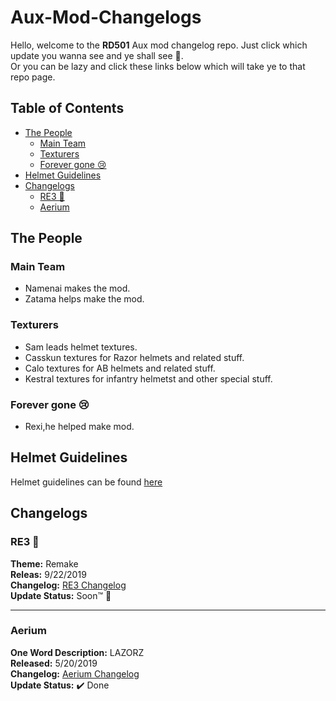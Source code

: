 # Aux-Mod-Changelogs <!-- omit in toc -->

Hello, welcome to the **RD501** Aux mod changelog repo. Just click which update you wanna see and ye shall see 👀.  
Or you can be lazy and click these links below which will take ye to that repo page.

## Table of Contents <!-- omit in toc -->

- [The People](#the-people)
  - [Main Team](#main-team)
  - [Texturers](#texturers)
  - [Forever gone 😢](#forever-gone-)
- [Helmet Guidelines](#helmet-guidelines)
- [Changelogs](#changelogs)
  - [RE3 🔮](#re3-)
  - [Aerium](#aerium)

## The People

### Main Team

- Namenai makes the mod.
- Zatama helps make the mod.

### Texturers

- Sam leads helmet textures.
- Casskun textures for Razor helmets and related stuff.
- Calo textures for AB helmets and related stuff.
- Kestral textures for infantry helmetst and other special stuff.

### Forever gone 😢

- Rexi,he helped make mod.

## Helmet Guidelines

Helmet guidelines can be found [here](./Helmets/README.md)

## Changelogs

### RE3 🔮

**Theme:** Remake  
**Releas:** 9/22/2019  
**Changelog:** [RE3 Changelog](./Changelogs/RE3/README.md)  
**Update Status:** Soon™️ 👀

---

### Aerium

**One Word Description:** LAZORZ  
**Released:** 5/20/2019  
**Changelog:** [Aerium Changelog](./Changelogs/Aireium/README.md)  
**Update Status:** ✔️ Done